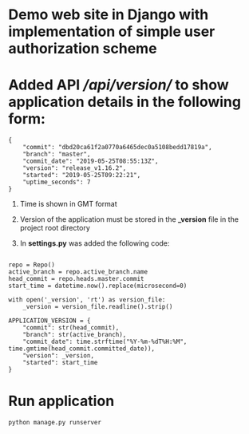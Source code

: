 # Demo web site in Django with implementation of simple user authorization scheme

# Added API */api/version/* to show application details in the following form:

```
{
    "commit": "dbd20ca61f2a0770a6465dec0a5108bedd17819a",
    "branch": "master",
    "commit_date": "2019-05-25T08:55:13Z",
    "version": "release_v1.16.2",
    "started": "2019-05-25T09:22:21",
    "uptime_seconds": 7
}
```
1) Time is shown in GMT format

1) Version of the application must be stored in the **_version** file in the project root directory
2) In **settings.py** was added the following code:

```

repo = Repo()
active_branch = repo.active_branch.name
head_commit = repo.heads.master.commit
start_time = datetime.now().replace(microsecond=0)

with open('_version', 'rt') as version_file:
    _version = version_file.readline().strip()

APPLICATION_VERSION = {
    "commit": str(head_commit),
    "branch": str(active_branch),
    "commit_date": time.strftime("%Y-%m-%dT%H:%M", time.gmtime(head_commit.committed_date)),
    "version": _version,
    "started": start_time
}
```



# Run application
```
python manage.py runserver